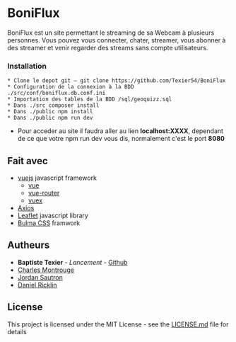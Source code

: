 # BoniFlux

BoniFlux est un site permettant le streaming de sa Webcam à plusieurs personnes. Vous pouvez vous connecter, chater, streamer, vous abonner à des streamer et venir regarder des streams sans compte utilisateurs.

### Installation

```
* Clone le depot git — git clone https://github.com/Texier54/BoniFlux
* Configuration de la connexion à la BDD ./src/conf/boniflux.db.conf.ini
* Importation des tables de la BDD /sql/geoquizz.sql
* Dans ./src composer install
* Dans ./public npm install
* Dans ./public npm run dev
```
* Pour acceder au site il faudra aller au lien **localhost:XXXX**, dependant de ce que votre npm run dev vous dis, normalement c'est le port **8080**

## Fait avec

* [vuejs](https://github.com/vuejs) javascript framework
  * [vue](https://github.com/vuejs/vue)
  * [vue-router](https://github.com/vuejs/vue-router)
  * [vuex](https://github.com/vuejs/vuex)
* [Axios](https://github.com/axios/axios)
* [Leaflet](https://github.com/Leaflet/Leaflet) javascript library 
* [Bulma CSS](https://github.com/jgthms/bulma) framwork

## Autheurs

* **Baptiste Texier** - *Lancement* - [Github](https://github.com/texier54)
* [Charles Montrouge](https://github.com/Charles974)
* [Jordan Sautron](https://github.com/Voytsu)
* [Daniel Ricklin](https://github.com/DanielRicklin)

## License

This project is licensed under the MIT License - see the [LICENSE.md](LICENSE.md) file for details

